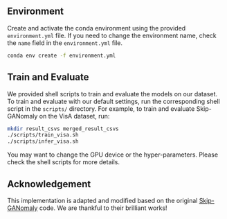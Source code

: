 ## Environment
Create and activate the conda environment using the provided `environment.yml` file. If you need to change the environment name, check the `name` field in the `environment.yml` file.

```bash
conda env create -f environment.yml
```

## Train and Evaluate
We provided shell scripts to train and evaluate the models on our dataset. To train and evaluate with our default settings, run the corresponding shell script in the `scripts/` directory. For example, to train and evaluate Skip-GANomaly on the VisA dataset, run:

```bash
mkdir result_csvs merged_result_csvs
./scripts/train_visa.sh
./scripts/infer_visa.sh
```

You may want to change the GPU device or the hyper-parameters. Please check the shell scripts for more details.

## Acknowledgement
This implementation is adapted and modified based on the original [Skip-GANomaly](https://github.com/samet-akcay/skip-ganomaly) code. We are thankful to their brilliant works!
